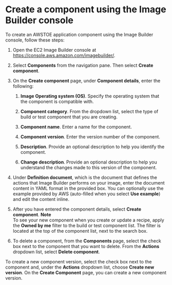 # Create a component using the Image Builder console<a name="create-component-console"></a>

To create an AWSTOE application component using the Image Builder console, follow these steps:

1. Open the EC2 Image Builder console at [https://console\.aws\.amazon\.com/imagebuilder/](https://console.aws.amazon.com/imagebuilder/)\.

1. Select **Components** from the navigation pane\. Then select **Create component**\.

1. On the **Create component** page, under **Component details**, enter the following:

   1. **Image Operating system \(OS\)**\. Specify the operating system that the component is compatible with\.

   1. **Component category**\. From the dropdown list, select the type of build or test component that you are creating\.

   1. **Component name**\. Enter a name for the component\.

   1. **Component version**\. Enter the version number of the component\.

   1. **Description**\. Provide an optional description to help you identify the component\.

   1. **Change description**\. Provide an optional description to help you understand the changes made to this version of the component\.

1. Under **Definition document**, which is the document that defines the actions that Image Builder performs on your image, enter the document content in YAML format in the provided box\. You can optionally use the example provided by AWS \(auto\-filled when you select **Use example**\) and edit the content inline\.

1. After you have entered the component details, select **Create component**\.
**Note**  
To see your new component when you create or update a recipe, apply the **Owned by me** filter to the build or test component list\. The filter is located at the top of the component list, next to the search box\.

1. To delete a component, from the **Components** page, select the check box next to the component that you want to delete\. From the **Actions** dropdown list, select **Delete component**\.

To create a new component version, select the check box next to the component and, under the **Actions** dropdown list, choose **Create new version**\. On the **Create Component** page, you can create a new component version\. 